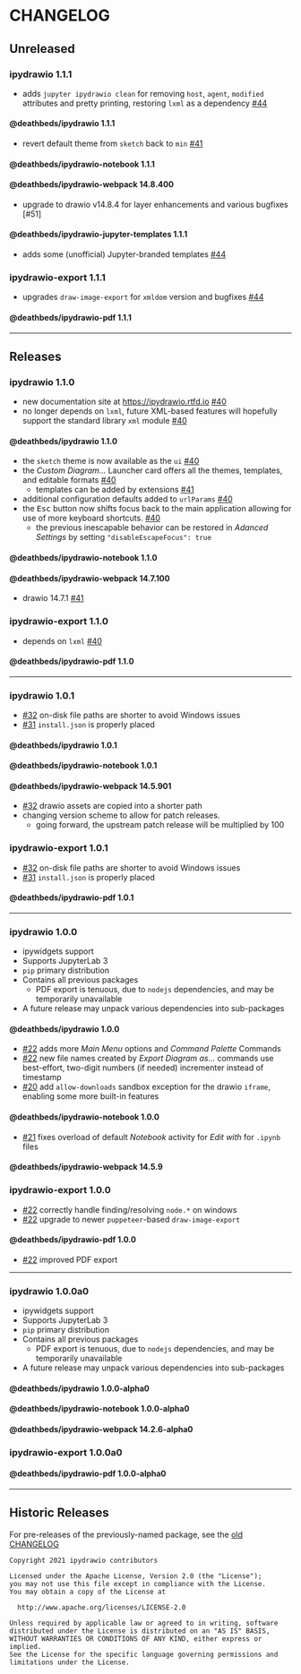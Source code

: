 # CHANGELOG

## Unreleased

### ipydrawio 1.1.1

- adds `jupyter ipydrawio clean` for removing `host`, `agent`, `modified`
  attributes and pretty printing, restoring `lxml` as a dependency [#44]

#### @deathbeds/ipydrawio 1.1.1

- revert default theme from `sketch` back to `min` [#41]

#### @deathbeds/ipydrawio-notebook 1.1.1

#### @deathbeds/ipydrawio-webpack 14.8.400

- upgrade to drawio v14.8.4 for layer enhancements and various bugfixes [#51]

#### @deathbeds/ipydrawio-jupyter-templates 1.1.1

- adds some (unofficial) Jupyter-branded templates [#44]

### ipydrawio-export 1.1.1

- upgrades `draw-image-export` for `xmldom` version and bugfixes [#44]

#### @deathbeds/ipydrawio-pdf 1.1.1

[#41]: https://github.com/deathbeds/ipydrawio/issues/41
[#44]: https://github.com/deathbeds/ipydrawio/issues/44

---

## Releases

### ipydrawio 1.1.0

- new documentation site at https://ipydrawio.rtfd.io [#40]
- no longer depends on `lxml`, future XML-based features will hopefully support
  the standard library `xml` module [#40]

#### @deathbeds/ipydrawio 1.1.0

- the `sketch` theme is now available as the `ui` [#40]
- the _Custom Diagram..._ Launcher card offers all the themes, templates, and
  editable formats [#40]
  - templates can be added by extensions [#41]
- additional configuration defaults added to `urlParams` [#40]
- the <kbd>Esc</kbd> button now shifts focus back to the main application
  allowing for use of more keyboard shortcuts. [#40]
  - the previous inescapable behavior can be restored in _Adanced Settings_ by
    setting `"disableEscapeFocus": true`

#### @deathbeds/ipydrawio-notebook 1.1.0

#### @deathbeds/ipydrawio-webpack 14.7.100

- drawio 14.7.1 [#41]

### ipydrawio-export 1.1.0

- depends on `lxml` [#40]

#### @deathbeds/ipydrawio-pdf 1.1.0

[#40]: https://github.com/deathbeds/ipydrawio/pull/40
[#41]: https://github.com/deathbeds/ipydrawio/pull/41

---

### ipydrawio 1.0.1

- [#32] on-disk file paths are shorter to avoid Windows issues
- [#31] `install.json` is properly placed

#### @deathbeds/ipydrawio 1.0.1

#### @deathbeds/ipydrawio-notebook 1.0.1

#### @deathbeds/ipydrawio-webpack 14.5.901

- [#32] drawio assets are copied into a shorter path
- changing version scheme to allow for patch releases.
  - going forward, the upstream patch release will be multiplied by 100

### ipydrawio-export 1.0.1

- [#32] on-disk file paths are shorter to avoid Windows issues
- [#31] `install.json` is properly placed

#### @deathbeds/ipydrawio-pdf 1.0.1

[#31]: https://github.com/deathbeds/ipydrawio/issues/31
[#32]: https://github.com/deathbeds/ipydrawio/issues/32

---

### ipydrawio 1.0.0

- ipywidgets support
- Supports JupyterLab 3
- `pip` primary distribution
- Contains all previous packages
  - PDF export is tenuous, due to `nodejs` dependencies, and may be temporarily
    unavailable
- A future release may unpack various dependencies into sub-packages

#### @deathbeds/ipydrawio 1.0.0

- [#22] adds more _Main Menu_ options and _Command Palette_ Commands
- [#22] new file names created by _Export Diagram as..._ commands use
  best-effort, two-digit numbers (if needed) incrementer instead of timestamp
- [#20] add `allow-downloads` sandbox exception for the drawio `iframe`,
  enabling some more built-in features

#### @deathbeds/ipydrawio-notebook 1.0.0

- [#21] fixes overload of default _Notebook_ activity for _Edit with_ for
  `.ipynb` files

#### @deathbeds/ipydrawio-webpack 14.5.9

### ipydrawio-export 1.0.0

- [#22] correctly handle finding/resolving `node.*` on windows
- [#22] upgrade to newer `puppeteer`-based `draw-image-export`

#### @deathbeds/ipydrawio-pdf 1.0.0

- [#22] improved PDF export

[#20]: https://github.com/deathbeds/ipydrawio/issues/20
[#21]: https://github.com/deathbeds/ipydrawio/issues/21
[#22]: https://github.com/deathbeds/ipydrawio/pull/22

---

### ipydrawio 1.0.0a0

- ipywidgets support
- Supports JupyterLab 3
- `pip` primary distribution
- Contains all previous packages
  - PDF export is tenuous, due to `nodejs` dependencies, and may be temporarily
    unavailable
- A future release may unpack various dependencies into sub-packages

#### @deathbeds/ipydrawio 1.0.0-alpha0

#### @deathbeds/ipydrawio-notebook 1.0.0-alpha0

#### @deathbeds/ipydrawio-webpack 14.2.6-alpha0

### ipydrawio-export 1.0.0a0

#### @deathbeds/ipydrawio-pdf 1.0.0-alpha0

---

## Historic Releases

For pre-releases of the previously-named package, see the [old CHANGELOG][]

[old changelog]:
  https://github.com/deathbeds/ipydrawio/tree/3a577ac/CHANGELOG.md

```
Copyright 2021 ipydrawio contributors

Licensed under the Apache License, Version 2.0 (the "License");
you may not use this file except in compliance with the License.
You may obtain a copy of the License at

  http://www.apache.org/licenses/LICENSE-2.0

Unless required by applicable law or agreed to in writing, software
distributed under the License is distributed on an "AS IS" BASIS,
WITHOUT WARRANTIES OR CONDITIONS OF ANY KIND, either express or implied.
See the License for the specific language governing permissions and
limitations under the License.
```
